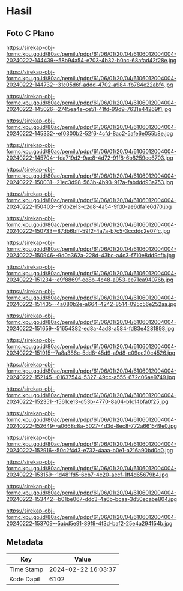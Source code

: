 # Hasil

## Foto C Plano

https://sirekap-obj-formc.kpu.go.id/80ac/pemilu/pdpr/61/06/01/20/04/6106012004004-20240222-144439--58b94a54-e703-4b32-b0ac-68afad42f28e.jpg

https://sirekap-obj-formc.kpu.go.id/80ac/pemilu/pdpr/61/06/01/20/04/6106012004004-20240222-144732--31c05d6f-addd-4702-a984-fb784e22abf4.jpg

https://sirekap-obj-formc.kpu.go.id/80ac/pemilu/pdpr/61/06/01/20/04/6106012004004-20240222-145026--2745ea4e-ce51-41fd-99d9-7631e44269f1.jpg

https://sirekap-obj-formc.kpu.go.id/80ac/pemilu/pdpr/61/06/01/20/04/6106012004004-20240222-145332--ef0300b2-52f6-4cfd-8ac2-5afe6e055b8e.jpg

https://sirekap-obj-formc.kpu.go.id/80ac/pemilu/pdpr/61/06/01/20/04/6106012004004-20240222-145704--fda719d2-9ac8-4d72-91f8-6b8259ee6703.jpg

https://sirekap-obj-formc.kpu.go.id/80ac/pemilu/pdpr/61/06/01/20/04/6106012004004-20240222-150031--21ec3d98-563b-4b93-917a-fabddd93a753.jpg

https://sirekap-obj-formc.kpu.go.id/80ac/pemilu/pdpr/61/06/01/20/04/6106012004004-20240222-150403--3fdb2e13-c2d8-4a54-9fd0-ae6dfa1e6d70.jpg

https://sirekap-obj-formc.kpu.go.id/80ac/pemilu/pdpr/61/06/01/20/04/6106012004004-20240222-150733--87db6bff-59f2-4a7a-b7c5-3ccddc2e07fc.jpg

https://sirekap-obj-formc.kpu.go.id/80ac/pemilu/pdpr/61/06/01/20/04/6106012004004-20240222-150946--9d0a362a-228d-43bc-a4c3-f710e8dd9cfb.jpg

https://sirekap-obj-formc.kpu.go.id/80ac/pemilu/pdpr/61/06/01/20/04/6106012004004-20240222-151234--e9f8869f-ee8b-4c48-a953-ee71ea94076b.jpg

https://sirekap-obj-formc.kpu.go.id/80ac/pemilu/pdpr/61/06/01/20/04/6106012004004-20240222-151435--4a080b2e-a664-4242-8514-095c56e252aa.jpg

https://sirekap-obj-formc.kpu.go.id/80ac/pemilu/pdpr/61/06/01/20/04/6106012004004-20240222-151659--51654382-ed8a-4ad8-a584-fd83e4281898.jpg

https://sirekap-obj-formc.kpu.go.id/80ac/pemilu/pdpr/61/06/01/20/04/6106012004004-20240222-151915--7a8a386c-5dd8-45d9-a9d8-c09ee20c4526.jpg

https://sirekap-obj-formc.kpu.go.id/80ac/pemilu/pdpr/61/06/01/20/04/6106012004004-20240222-152145--01637544-5327-49cc-a555-672c06ae9749.jpg

https://sirekap-obj-formc.kpu.go.id/80ac/pemilu/pdpr/61/06/01/20/04/6106012004004-20240222-152351--f561ce13-d53b-4770-8a04-b1c14bfa0f25.jpg

https://sirekap-obj-formc.kpu.go.id/80ac/pemilu/pdpr/61/06/01/20/04/6106012004004-20240222-152649--a0668c8a-5027-4d3d-8ec8-772a661549e0.jpg

https://sirekap-obj-formc.kpu.go.id/80ac/pemilu/pdpr/61/06/01/20/04/6106012004004-20240222-152916--50c2f4d3-e732-4aaa-b0e1-a216a90bd0d0.jpg

https://sirekap-obj-formc.kpu.go.id/80ac/pemilu/pdpr/61/06/01/20/04/6106012004004-20240222-153159--1d481fd5-6cb7-4c20-aecf-1ff4d65679b4.jpg

https://sirekap-obj-formc.kpu.go.id/80ac/pemilu/pdpr/61/06/01/20/04/6106012004004-20240222-153442--b01be067-ddc3-4a6b-bcaa-3d50ecabe804.jpg

https://sirekap-obj-formc.kpu.go.id/80ac/pemilu/pdpr/61/06/01/20/04/6106012004004-20240222-153709--5abd5e91-89f9-4f3d-baf2-25e4a294154b.jpg


## Metadata

| Key        | Value               |
| ---------- | ------------------- |
| Time Stamp | 2024-02-22 16:03:37 |
| Kode Dapil | 6102                |



